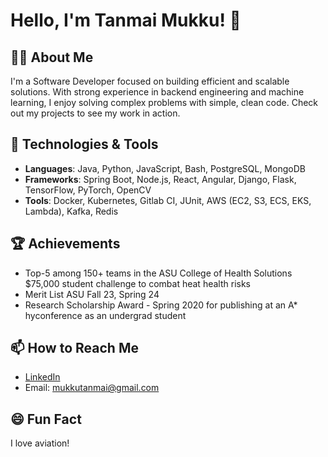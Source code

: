 # Hello, I'm Tanmai Mukku! 👋

## 👨‍💻 About Me
I'm a Software Developer focused on building efficient and scalable solutions. With strong experience in backend engineering and machine learning, I enjoy solving complex problems with simple, clean code. Check out my projects to see my work in action.


## 🔧 Technologies & Tools
- **Languages**: Java, Python, JavaScript, Bash, PostgreSQL, MongoDB
- **Frameworks**: Spring Boot, Node.js, React, Angular, Django, Flask, TensorFlow, PyTorch, OpenCV
- **Tools**: Docker, Kubernetes, Gitlab CI, JUnit, AWS (EC2, S3, ECS, EKS, Lambda), Kafka, Redis

## 🏆 Achievements
- Top-5 among 150+ teams in the ASU College of Health Solutions $75,000 student challenge to combat heat health risks
- Merit List ASU Fall 23, Spring 24
- Research Scholarship Award - Spring 2020 for publishing at an A* hyconference as an undergrad student

## 📫 How to Reach Me
- [LinkedIn](https://www.linkedin.com/in/mukkutanmai)
- Email: mukkutanmai@gmail.com

## 😄 Fun Fact
I love aviation! 
